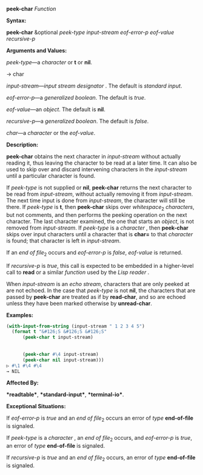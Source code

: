 **peek-char** *Function* 

**Syntax:** 



**peek-char** &amp;optional *peek-type input-stream eof-error-p eof-value recursive-p* 



**Arguments and Values:** 



*peek-type*—a *character* or **t** or **nil**. 



→ char 



*input-stream*—*input stream designator* . The default is *standard input*. 



*eof-error-p*—a *generalized boolean*. The default is *true*. 



*eof-value*—an *object*. The default is **nil**. 



*recursive-p*—a *generalized boolean*. The default is *false*. 



*char*—a *character* or the *eof-value*. 



**Description:** 



**peek-char** obtains the next character in *input-stream* without actually reading it, thus leaving the character to be read at a later time. It can also be used to skip over and discard intervening characters in the *input-stream* until a particular character is found. 



If *peek-type* is not supplied or **nil**, **peek-char** returns the next character to be read from *input-stream*, without actually removing it from *input-stream*. The next time input is done from *input-stream*, the character will still be there. If *peek-type* is **t**, then **peek-char** skips over *whitespace*<sub>2</sub> *characters*, but not comments, and then performs the peeking operation on the next character. The last character examined, the one that starts an *object*, is not removed from *input-stream*. If *peek-type* is a *character* , then **peek-char** skips over input characters until a character that is **char=** to that *character* is found; that character is left in *input-stream*. 



If an *end of file*<sub>2</sub> occurs and *eof-error-p* is *false*, *eof-value* is returned. 



If *recursive-p* is *true*, this call is expected to be embedded in a higher-level call to **read** or a similar *function* used by the *Lisp reader* . 



When *input-stream* is an *echo stream*, characters that are only peeked at are not echoed. In the case that *peek-type* is not **nil**, the characters that are passed by **peek-char** are treated as if by **read-char**, and so are echoed unless they have been marked otherwise by **unread-char**. 



**Examples:**
```lisp
(with-input-from-string (input-stream " 1 2 3 4 5") 
  (format t "&#126;S &#126;S &#126;S" 
	  (peek-char t input-stream) 
	  
	  
	  (peek-char #\4 input-stream) 
	  (peek-char nil input-stream))) 
▷ #\1 #\4 #\4 
→ NIL 
```
**Affected By:** 



**\*readtable\***, **\*standard-input\***, **\*terminal-io\***. 



**Exceptional Situations:** 



If *eof-error-p* is *true* and an *end of file*<sub>2</sub> occurs an error of *type* **end-of-file** is signaled. 



If *peek-type* is a *character* , an *end of file*<sub>2</sub> occurs, and *eof-error-p* is *true*, an error of *type* **end-of-file** is signaled. 



If *recursive-p* is *true* and an *end of file*<sub>2</sub> occurs, an error of *type* **end-of-file** is signaled.
